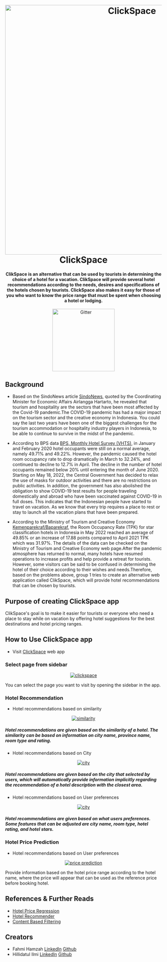 
<h1 align="center">
  <br>
  <a href="https://clickspace.herokuapp.com/"><img src="https://i.ibb.co/yhq6s4y/clickspacee.png" alt="ClickSpace" width="800"></a>
  <br>
  ClickSpace
  <br>
</h1>

<h4 align="center">
ClikSpace is an alternative that can be used by tourists in determining the choice of a hotel for a vacation. ClikSpace will provide several hotel recommendations according to the needs, desires and specifications of the hotels chosen by tourists. ClickSpace also makes it easy for those of you who want to know the price range that must be spent when choosing a hotel or lodging.</h4>

<p align="center">
  <a href="https://i.ibb.co/7NvYR8K/clickspace-logo">
    <img src="https://i.ibb.co/7NvYR8K/clickspace-logo.png"
         alt="Gitter" width="200">
  </a>
</p>

## Background

* Based on the SindoNews article [SindoNews](https://ekbis.sindonews.com/read/552156/33/menko-airlangga-hotel-dan-pariwisata-paling-terdampak-pandemi-covid-19-1632719382), quoted by the Coordinating Minister for Economic Affairs Airlangga Hartarto, he revealed that tourism and hospitality are the sectors that have been most affected by the Covid-19 pandemic.The COVID-19 pandemic has had a major impact on the tourism sector and the creative economy in Indonesia. You could say the last two years have been one of the biggest challenges for the tourism accommodation or hospitality industry players in Indonesia, to be able to continue to survive in the midst of the pandemic.

* According to BPS data [BPS, Monthly Hotel Survey (VHTS)](https://www.bps.go.id/indicator/16/122/1/tingkat-penghunian-kamar-pada-hotel-bintang.html), in January and February 2020 hotel occupants were still on a normal average, namely 49.71% and 49.22%. However, the pandemic caused the hotel room occupancy rate to drop dramatically in March to 32.24%, and continued to decline to 12.7% in April. The decline in the number of hotel occupants remained below 20% until entering the month of June 2020.
Starting on May 18, 2022, the Central Government has decided to relax the use of masks for outdoor activities and there are no restrictions on public activities. In addition, the government has also abolished the obligation to show COVID-19 test results for people traveling domestically and abroad who have been vaccinated against COVID-19 in full doses.
This indicates that the Indonesian people have started to travel on vacation. As we know that every trip requires a place to rest or stay to launch all the vacation plans that have been prepared.</li>

* According to the Ministry of Tourism and Creative Economy [Kemenparekraf/Baparekraf](https://kemenparekraf.go.id/direktori-statistik/tingkat-penghunian-kamar-hotel-bintang-tahun-2022), the Room Occupancy Rate (TPK) for star classification hotels in Indonesia in May 2022 reached an average of 49.85% or an increase of 17.88 points compared to April 2021 TPK which was 31.97%. The details of the data can be checked on the Ministry of Tourism and Creative Economy web page.After the pandemic atmosphere has returned to normal, many hotels have resumed operations to increase profits and help provide a retreat for tourists. However, some visitors can be said to be confused in determining the hotel of their choice according to their wishes and needs.Therefore, based on the problems above, group 1 tries to create an alternative web application called ClikSpace, which will provide hotel recommendations that can be chosen by tourists.

## Purpose of creating ClickSpace app

ClikSpace's goal is to make it easier for tourists or everyone who need a place to stay while on vacation by offering hotel suggestions for the best destinations and hotel pricing ranges.

## How to Use ClickSpace app

* Visit [ClickSpace](https://clickspace.herokuapp.com/) web app

### Select page from sidebar

<p align="center">
  <a href="https://i.ibb.co/RhXf5r9/1">
    <img src="https://i.ibb.co/RhXf5r9/1.jpg"
         alt="clickspace">
  </a>
</p>

You can select the page you want to visit by opening the sidebar in the app.

### Hotel Recommendation

* Hotel recommendations based on similarity

<p align="center">
  <a href="https://i.ibb.co/r4c7g18/4">
    <img src="https://i.ibb.co/r4c7g18/4.png"
         alt="similarity">
  </a>
</p>

<h5>Hotel recommendations are given based on the similarity of a hotel. The similarity can be based on information on city name, province name, room type and rating.</h5>

* Hotel recommendations based on City

<p align="center">
  <a href="https://i.ibb.co/MCwZXhh/5">
    <img src="https://i.ibb.co/MCwZXhh/5.png"
         alt="city">
  </a>
</p>

<h5>Hotel recommendations are given based on the city that selected by users, which will automatically provide information implicitly regarding the recommendation of a hotel description with the closest area.</h5>

* Hotel recommendations based on User preferences
<p align="center">
  <a href="https://i.ibb.co/cLDBjh2/6">
    <img src="https://i.ibb.co/cLDBjh2/6.png"
         alt="city">
  </a>
</p>
<h5>Hotel recommendations are given based on what users preferences. Some features that can be adjusted are city name, room type, hotel rating, and hotel stars.</h5>


### Hotel Price Prediction

* Hotel recommendations based on User preferences
<p align="center">
  <a href="https://i.ibb.co/x2y3Lhv/7">
    <img src="https://i.ibb.co/x2y3Lhv/7.png"
         alt="price prediction">
  </a>
</p>
Provide information based on the hotel price range according to the hotel name, where the price will appear that can be used as the reference price before booking hotel.

## References & Further Reads

* [Hotel Price Regression](https://www.kaggle.com/code/sungheehan/hotel-prices-regression)
* [Hotel Recommender](https://www.kaggle.com/code/keshavramaiah/hotel-recommender)
* [Content Based Filtering](https://medium.com/data-folks-indonesia/recommendation-system-dengan-python-content-based-filtering-part-2-222a8c365add)

## Creators
* Fahmi Hamzah [LinkedIn](https://www.linkedin.com/in/fahmihamzaah/)   [Github](https://www.github.com/fahmihamzah84)
* Hillidatul Ilmi [LinkedIn](https://www.linkedin.com/in/hillidatul-ilmi-287721228/)   [Github](https://www.github.com/hillidatulilmi)
